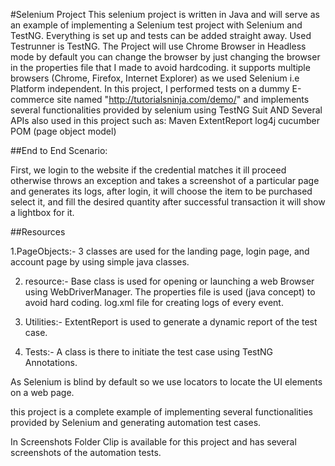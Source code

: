 #Selenium Project
This selenium project is written in Java and will serve as an example of implementing a Selenium test project with Selenium and TestNG. Everything is set up and tests can be added straight away. Used Testrunner is TestNG.  The Project will use Chrome Browser in Headless mode by default you can change the browser by just changing the browser in the properties file that I made to avoid hardcoding. it supports multiple browsers (Chrome, Firefox, Internet Explorer) as we used Selenium i.e Platform independent.
In this project, I performed tests on a dummy E-commerce site named "http://tutorialsninja.com/demo/" and implements several functionalities provided by selenium using TestNG Suit AND Several APIs also used in this project such as:
 Maven
 ExtentReport
 log4j
 cucumber
 POM (page object model)

##End to End Scenario:

  First, we login to the website if the credential matches it ill proceed otherwise throws an exception and takes a screenshot of a particular page and generates its logs, after login, it will choose the item to be purchased select it, and fill the desired quantity after successful transaction it will show a lightbox for it.

##Resources 
 
 1.PageObjects:- 3 classes are used for the landing page, login page, and account page by using simple java classes.
 
 2. resource:- Base class is used for opening or launching a web Browser using WebDriverManager.
	      The properties file is used (java concept) to avoid hard coding.
              log.xml file for creating logs of every event. 
  
 3. Utilities:- ExtentReport is used to generate a dynamic report of the test case.

 4. Tests:- A class is there to initiate the test case using TestNG Annotations.

As Selenium is blind by default so we use locators to locate the UI elements on a web page.

this project is a complete example of implementing several functionalities provided by Selenium and generating automation test cases.

 In Screenshots Folder Clip is available for this project and has several screenshots of the automation tests.




 
